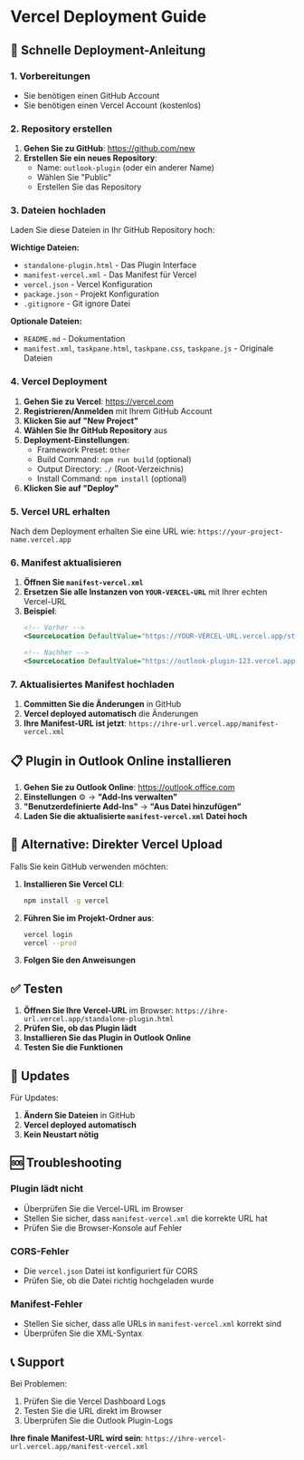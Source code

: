 # Vercel Deployment Guide

## 🚀 Schnelle Deployment-Anleitung

### 1. Vorbereitungen
- Sie benötigen einen GitHub Account
- Sie benötigen einen Vercel Account (kostenlos)

### 2. Repository erstellen

1. **Gehen Sie zu GitHub**: https://github.com/new
2. **Erstellen Sie ein neues Repository**:
   - Name: `outlook-plugin` (oder ein anderer Name)
   - Wählen Sie "Public" 
   - Erstellen Sie das Repository

### 3. Dateien hochladen

Laden Sie diese Dateien in Ihr GitHub Repository hoch:

**Wichtige Dateien:**
- `standalone-plugin.html` - Das Plugin Interface
- `manifest-vercel.xml` - Das Manifest für Vercel
- `vercel.json` - Vercel Konfiguration
- `package.json` - Projekt Konfiguration
- `.gitignore` - Git ignore Datei

**Optionale Dateien:**
- `README.md` - Dokumentation
- `manifest.xml`, `taskpane.html`, `taskpane.css`, `taskpane.js` - Originale Dateien

### 4. Vercel Deployment

1. **Gehen Sie zu Vercel**: https://vercel.com
2. **Registrieren/Anmelden** mit Ihrem GitHub Account
3. **Klicken Sie auf "New Project"**
4. **Wählen Sie Ihr GitHub Repository** aus
5. **Deployment-Einstellungen**:
   - Framework Preset: `Other`
   - Build Command: `npm run build` (optional)
   - Output Directory: `./` (Root-Verzeichnis)
   - Install Command: `npm install` (optional)
6. **Klicken Sie auf "Deploy"**

### 5. Vercel URL erhalten

Nach dem Deployment erhalten Sie eine URL wie:
`https://your-project-name.vercel.app`

### 6. Manifest aktualisieren

1. **Öffnen Sie `manifest-vercel.xml`**
2. **Ersetzen Sie alle Instanzen von `YOUR-VERCEL-URL`** mit Ihrer echten Vercel-URL
3. **Beispiel**: 
   ```xml
   <!-- Vorher -->
   <SourceLocation DefaultValue="https://YOUR-VERCEL-URL.vercel.app/standalone-plugin.html"/>
   
   <!-- Nachher -->
   <SourceLocation DefaultValue="https://outlook-plugin-123.vercel.app/standalone-plugin.html"/>
   ```

### 7. Aktualisiertes Manifest hochladen

1. **Committen Sie die Änderungen** in GitHub
2. **Vercel deployed automatisch** die Änderungen
3. **Ihre Manifest-URL ist jetzt**: `https://ihre-url.vercel.app/manifest-vercel.xml`

## 📋 Plugin in Outlook Online installieren

1. **Gehen Sie zu Outlook Online**: https://outlook.office.com
2. **Einstellungen** ⚙️ → **"Add-Ins verwalten"**
3. **"Benutzerdefinierte Add-Ins"** → **"Aus Datei hinzufügen"**
4. **Laden Sie die aktualisierte `manifest-vercel.xml` Datei hoch**

## 🔧 Alternative: Direkter Vercel Upload

Falls Sie kein GitHub verwenden möchten:

1. **Installieren Sie Vercel CLI**:
   ```bash
   npm install -g vercel
   ```

2. **Führen Sie im Projekt-Ordner aus**:
   ```bash
   vercel login
   vercel --prod
   ```

3. **Folgen Sie den Anweisungen**

## ✅ Testen

1. **Öffnen Sie Ihre Vercel-URL** im Browser: `https://ihre-url.vercel.app/standalone-plugin.html`
2. **Prüfen Sie, ob das Plugin lädt**
3. **Installieren Sie das Plugin in Outlook Online**
4. **Testen Sie die Funktionen**

## 🔄 Updates

Für Updates:
1. **Ändern Sie Dateien** in GitHub
2. **Vercel deployed automatisch**
3. **Kein Neustart nötig**

## 🆘 Troubleshooting

### Plugin lädt nicht
- Überprüfen Sie die Vercel-URL im Browser
- Stellen Sie sicher, dass `manifest-vercel.xml` die korrekte URL hat
- Prüfen Sie die Browser-Konsole auf Fehler

### CORS-Fehler
- Die `vercel.json` Datei ist konfiguriert für CORS
- Prüfen Sie, ob die Datei richtig hochgeladen wurde

### Manifest-Fehler
- Stellen Sie sicher, dass alle URLs in `manifest-vercel.xml` korrekt sind
- Überprüfen Sie die XML-Syntax

## 📞 Support

Bei Problemen:
1. Prüfen Sie die Vercel Dashboard Logs
2. Testen Sie die URL direkt im Browser
3. Überprüfen Sie die Outlook Plugin-Logs

**Ihre finale Manifest-URL wird sein**: `https://ihre-vercel-url.vercel.app/manifest-vercel.xml` 